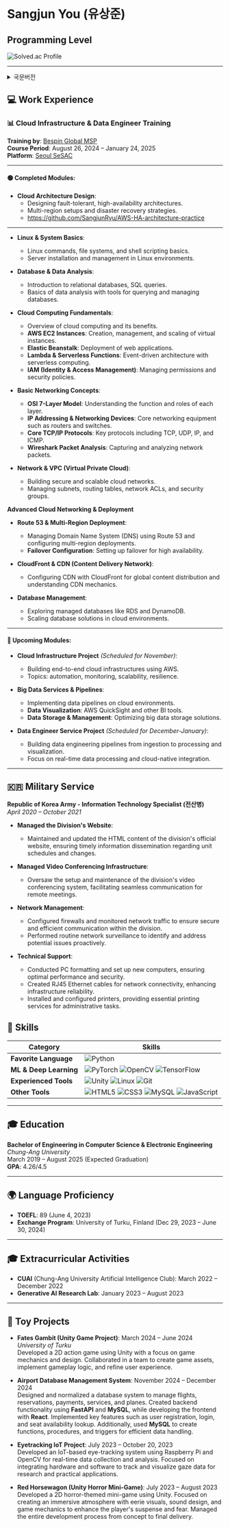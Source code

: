 # Sangjun You (유상준)

## Programming Level
![Solved.ac Profile](http://mazassumnida.wtf/api/v2/generate_badge?boj=ysjun5656)

---

<details>
  <summary>국문버전</summary>
  
## 💻 경력
### 📊 클라우드 인프라 및 데이터 엔지니어 교육
**교육기관**: [베스핀글로벌 MSP](https://www.bespinglobal.com/)  
**교육 기간**: 2024년 8월 26일 – 2025년 1월 24일 수료예정
**플랫폼**: [서울 새싹캠퍼스](https://sesac.seoul.kr/course/active/detail.do)

#### 🟢 Completed Modules:

- **Cloud Architecture Design**:  
  - 장애에 강하고 고가용성 아키텍처 설계.
  - 다중 리전 설정 및 재해 복구 전략.
  - https://github.com/SangjunRyu/AWS-HA-architecture-practice
  
---

- **Linux & System Basics**:  
    - 리눅스 명령어, 파일 시스템, 쉘 스크립트 기본.
    - 리눅스 환경에서 서버 설치 및 관리.
    - 데이터베이스 및 데이터 분석:

- **Database & Data Analysis**:  
  - 관계형 데이터베이스 소개, SQL 쿼리 작성.
  - 데이터베이스 쿼리 및 관리 도구를 활용한 데이터 분석 기본.

- **Cloud Computing Fundamentals**:  
  - 클라우드 컴퓨팅의 개요와 이점.
  - **AWS EC2 Instances**: 가상 인스턴스 생성, 관리 및 확장.
  - **Elastic Beanstalk**: 웹 애플리케이션 배포.
  - **Lambda & Serverless Functions**: 이벤트 기반 서버리스 컴퓨팅 아키텍처.
  - **IAM (Identity & Access Management)**: 권한 및 보안 정책 관리.

- **네트워크 기초 이론**:  
  - **OSI 7 계층 모델**: 각 계층의 기능과 역할.
  - **IP 주소와 네트워크 장비**: 라우터, 스위치 등 핵심 네트워크 장비.
  - **TCP/IP 핵심 프로토콜**: TCP, UDP, IP, ICMP 등 주요 프로토콜.
  - **Wireshark 패킷 분석**: 네트워크 패킷 캡처 및 분석 방법.

- **Network & VPC (Virtual Private Cloud)**:  
  - 안전하고 확장 가능한 클라우드 네트워크 구성.
  - 서브넷, 라우팅 테이블, 네트워크 ACL 및 보안 그룹 관리.

---

**Advanced Cloud Networking & Deployment**  
- **Route 53 & Multi-Region Deployment**:  
  - 도메인 네임 시스템(DNS) 관리 및 여러 리전 간 배포 설정.
  - **Failover 구성**: 고가용성을 위한 장애 조치(Failover) 설정.
  
- **CloudFront & CDN (Content Delivery Network)**:  
  - CloudFront를 통한 CDN 구성 및 글로벌 콘텐츠 배포 이해.

- **Database Management**:  
  - RDS 및 DynamoDB와 같은 관리형 데이터베이스 탐구.
  - 클라우드 환경에서 데이터베이스 솔루션 확장.

---

#### 🔵 Upcoming Modules:


- **Cloud Infrastructure Project** *(11월 진행예정)*:  
  - AWS를 사용하여 엔드투엔드 클라우드 인프라 구축.
  - Topics: automation, monitoring, scalability, resilience.

- **Big Data Services & Pipelines**:  
  - 클라우드 환경에서 데이터 파이프라인 구현.
  - **Data Visualization**: AWS QuickSight 및 기타 BI 도구.
  - **Data Storage & Management**: 빅데이터 저장 솔루션 최적화.

- **Data Engineer Service Project** *(12월 ~ 1월 예정)*:  
  - 데이터 수집에서 처리 및 시각화까지의 데이터 엔지니어링 파이프라인 구축.
  - 실시간 데이터 처리 및 클라우드 네이티브 통합에 중점.

---

## 🇰🇷 군복무

**대한민국 육군 - 5사단 전산병**  
*2020년 4월 – 2021년 10월*

- **사단 홈페이지 관리**:  
  - 사단 공식 웹사이트의 HTML 콘텐츠를 유지 관리하여 부대 일정 및 변동 사항을 최신 상태로 유지.

- **사단 화상회의망 관리**:  
  - 부대의 화상회의 시스템 설정 및 유지 관리, 원격 회의를 위한 원활한 통신 제공.

- **네트워크 관리**:  
  - 방화벽 설정 및 네트워크 트래픽 모니터링을 통해 안전하고 효율적인 통신 보장.
  - 정기적인 네트워크 감시를 통해 잠재적인 문제를 사전에 식별 및 해결.

- **기술 지원**:  
  - PC 포맷 및 새 컴퓨터 설정을 통해 최적의 성능과 보안 유지.
  - RJ45 이더넷 케이블 제작을 통한 네트워크 구축 및 장비 설치.
  - 프린터 설치 및 구성, 행정 업무 및 기타 AMP, 군용장비 관리.


## 💪 기술 스택

| **Category**          | **Skills**                                                                                                                                                                                                                  |
|-----------------------|----------------------------------------------------------------------------------------------------------------------------------------------------------------------------------------------------------------------------|
| **Favorite Language**  | ![Python](https://img.shields.io/badge/Python-3776AB.svg?&style=for-the-badge&logo=Python&logoColor=white)                                                                                                                 |
| **ML & Deep Learning** | ![PyTorch](https://img.shields.io/badge/PyTorch-EE4C2C?style=for-the-badge&logo=PyTorch&logoColor=white) ![OpenCV](https://img.shields.io/badge/opencv-5C3EE8?style=for-the-badge&logo=opencv&logoColor=black) ![TensorFlow](https://img.shields.io/badge/TensorFlow-FF6F00?style=for-the-badge&logo=TensorFlow&logoColor=white) |
| **Experienced Tools** | ![Unity](https://img.shields.io/badge/unity-FFFFFF?style=for-the-badge&logo=unity&logoColor=white) ![Linux](https://img.shields.io/badge/linux-FCC624?style=for-the-badge&logo=linux&logoColor=black) ![Git](https://img.shields.io/badge/git-F05032?style=for-the-badge&logo=git&logoColor=white)   |
| **Other Tools**        | ![HTML5](https://img.shields.io/badge/HTML5-E34F26.svg?&style=for-the-badge&logo=HTML5&logoColor=white) ![CSS3](https://img.shields.io/badge/CSS3-1572B6.svg?&style=for-the-badge&logo=CSS3&logoColor=white) ![MySQL](https://img.shields.io/badge/MySQL-4479A1.svg?&style=for-the-badge&logo=MySQL&logoColor=white) ![JavaScript](https://img.shields.io/badge/JavaScript-F7DF1E.svg?&style=for-the-badge&logo=JavaScript&logoColor=white) |

---


## 🎓 학력

**컴퓨터 공학 & 전자전기공학 복수전공**  
*중앙대학교(서울)*  
2019년 3월 – 2025년 8월 (졸업예정)  
**GPA**: 4.26/4.5

## 🌍 언어 능력

- **TOEFL**: 89 (2023년 6월 4일 취득)
- **교환학생 프로그램**: University of Turku, Finland (2023년 12월 29일 – 2024년 6월 30일)

---

## 🎓 대외 활동

- **CUAI** (중앙대학교 인공지능 학회): 2022년 3월 – 2022년 12월
- **생성적 인공지능 연구실(중앙대학교 이민혁교수)**: 2023년 1월 – 2023년 8월

---

## 🚂 Toy Projects

- **Fates Gambit, a greedy haste (Unity 게임 프로젝트)**: 2024년 3월 – 2024년 6월  
  *University of Turku*  
  Unity를 사용하여 2D 액션 게임 개발. 게임 메커니즘 및 디자인에 중점을 두었으며, 팀과 협력하여 게임 에셋 생성, 게임플레이 로직 구현, 사용자 경험 개선 작업을 수행.


- **DB 수업 프로젝트, 공항 DB 구축 및 웹브라우저 동작** 2024년 11월 ~ 2024년 12월
- flight, reservation, payment, service, plane 데이터로 나누어 DB 설계 및 정규화 진행. MySQL 사용하여 함수, 프로시저, 트리거 생성.
- React로 front, fastapi와 mysql db로 백엔드를 구축하여 회원가입, 로그인, 좌석조회기능을 구현하였음. 


- **Eyetracking IoT Project**: 2023년 7월 – 2023년 10월 20일 
  Raspberry Pi와 OpenCV를 사용하여 실시간 데이터 수집 및 분석을 위한 IoT 기반의 눈동자 추적 시스템 개발. 하드웨어 및 소프트웨어를 통합하여 시선 데이터의 추적 및 시각화 작업에 집중.

- **Red Horsewagon (Unity 공포 미니 게임)**: 2023년 7월 – 2023년 8월  
  Unity를 사용하여 2D 공포 테마의 미니 게임 개발. 몰입감을 높이기 위해 무서운 시각적 요소, 음향 디자인 및 게임 메커니즘을 활용하여 플레이어의 긴장감과 공포를 극대화. 게임 개발 전 과정을 관리하여 최종 결과물 완성.

</details>



## 💻 Work Experience

### 📊 Cloud Infrastructure & Data Engineer Training

**Training by**: [Bespin Global MSP](https://www.bespinglobal.com/)  
**Course Period**: August 26, 2024 – January 24, 2025  
**Platform**: [Seoul SeSAC](https://sesac.seoul.kr/course/active/detail.do)

---

#### 🟢 Completed Modules:

- **Cloud Architecture Design**:  
  - Designing fault-tolerant, high-availability architectures.
  - Multi-region setups and disaster recovery strategies.
  - https://github.com/SangjunRyu/AWS-HA-architecture-practice
 
---

- **Linux & System Basics**:  
  - Linux commands, file systems, and shell scripting basics.
  - Server installation and management in Linux environments.

- **Database & Data Analysis**:  
  - Introduction to relational databases, SQL queries.
  - Basics of data analysis with tools for querying and managing databases.

- **Cloud Computing Fundamentals**:  
  - Overview of cloud computing and its benefits.
  - **AWS EC2 Instances**: Creation, management, and scaling of virtual instances.
  - **Elastic Beanstalk**: Deployment of web applications.
  - **Lambda & Serverless Functions**: Event-driven architecture with serverless computing.
  - **IAM (Identity & Access Management)**: Managing permissions and security policies.

- **Basic Networking Concepts**:  
  - **OSI 7-Layer Model**: Understanding the function and roles of each layer.
  - **IP Addressing & Networking Devices**: Core networking equipment such as routers and switches.
  - **Core TCP/IP Protocols**: Key protocols including TCP, UDP, IP, and ICMP.
  - **Wireshark Packet Analysis**: Capturing and analyzing network packets.

- **Network & VPC (Virtual Private Cloud)**:  
  - Building secure and scalable cloud networks.
  - Managing subnets, routing tables, network ACLs, and security groups.

**Advanced Cloud Networking & Deployment**  
- **Route 53 & Multi-Region Deployment**:  
  - Managing Domain Name System (DNS) using Route 53 and configuring multi-region deployments.
  - **Failover Configuration**: Setting up failover for high availability.

- **CloudFront & CDN (Content Delivery Network)**:  
  - Configuring CDN with CloudFront for global content distribution and understanding CDN mechanics.

- **Database Management**:  
  - Exploring managed databases like RDS and DynamoDB.
  - Scaling database solutions in cloud environments.

---

#### 🔵 Upcoming Modules:


- **Cloud Infrastructure Project** *(Scheduled for November)*:  
  - Building end-to-end cloud infrastructures using AWS.
  - Topics: automation, monitoring, scalability, resilience.

- **Big Data Services & Pipelines**:  
  - Implementing data pipelines on cloud environments.
  - **Data Visualization**: AWS QuickSight and other BI tools.
  - **Data Storage & Management**: Optimizing big data storage solutions.

- **Data Engineer Service Project** *(Scheduled for December-January)*:  
  - Building data engineering pipelines from ingestion to processing and visualization.
  - Focus on real-time data processing and cloud-native integration.

---


## 🇰🇷 Military Service

**Republic of Korea Army - Information Technology Specialist (전산병)**  
*April 2020 – October 2021*

- **Managed the Division's Website**:  
  - Maintained and updated the HTML content of the division's official website, ensuring timely information dissemination regarding unit schedules and changes.

- **Managed Video Conferencing Infrastructure**:  
  - Oversaw the setup and maintenance of the division's video conferencing system, facilitating seamless communication for remote meetings.

- **Network Management**:  
  - Configured firewalls and monitored network traffic to ensure secure and efficient communication within the division.
  - Performed routine network surveillance to identify and address potential issues proactively.

- **Technical Support**:  
  - Conducted PC formatting and set up new computers, ensuring optimal performance and security.
  - Created RJ45 Ethernet cables for network connectivity, enhancing infrastructure reliability.
  - Installed and configured printers, providing essential printing services for administrative tasks.



## 💪 Skills

| **Category**          | **Skills**                                                                                                                                                                                                                  |
|-----------------------|----------------------------------------------------------------------------------------------------------------------------------------------------------------------------------------------------------------------------|
| **Favorite Language**  | ![Python](https://img.shields.io/badge/Python-3776AB.svg?&style=for-the-badge&logo=Python&logoColor=white)                                                                                                                 |
| **ML & Deep Learning** | ![PyTorch](https://img.shields.io/badge/PyTorch-EE4C2C?style=for-the-badge&logo=PyTorch&logoColor=white) ![OpenCV](https://img.shields.io/badge/opencv-5C3EE8?style=for-the-badge&logo=opencv&logoColor=black) ![TensorFlow](https://img.shields.io/badge/TensorFlow-FF6F00?style=for-the-badge&logo=TensorFlow&logoColor=white) |
| **Experienced Tools** | ![Unity](https://img.shields.io/badge/unity-FFFFFF?style=for-the-badge&logo=unity&logoColor=white) ![Linux](https://img.shields.io/badge/linux-FCC624?style=for-the-badge&logo=linux&logoColor=black) ![Git](https://img.shields.io/badge/git-F05032?style=for-the-badge&logo=git&logoColor=white)   |
| **Other Tools**        | ![HTML5](https://img.shields.io/badge/HTML5-E34F26.svg?&style=for-the-badge&logo=HTML5&logoColor=white) ![CSS3](https://img.shields.io/badge/CSS3-1572B6.svg?&style=for-the-badge&logo=CSS3&logoColor=white) ![MySQL](https://img.shields.io/badge/MySQL-4479A1.svg?&style=for-the-badge&logo=MySQL&logoColor=white) ![JavaScript](https://img.shields.io/badge/JavaScript-F7DF1E.svg?&style=for-the-badge&logo=JavaScript&logoColor=white) |

---

## 🎓 Education

**Bachelor of Engineering in Computer Science & Electronic Engineering**  
*Chung-Ang University*  
March 2019 – August 2025 (Expected Graduation)  
**GPA**: 4.26/4.5

---

## 🌍 Language Proficiency

- **TOEFL**: 89 (June 4, 2023)
- **Exchange Program**: University of Turku, Finland (Dec 29, 2023 – June 30, 2024)

---

## 🎓 Extracurricular Activities

- **CUAI** (Chung-Ang University Artificial Intelligence Club): March 2022 – December 2022
- **Generative AI Research Lab**: January 2023 – August 2023

---

## 🚂 Toy Projects

- **Fates Gambit (Unity Game Project)**: March 2024 – June 2024  
  *University of Turku*  
  Developed a 2D action game using Unity with a focus on game mechanics and design. Collaborated in a team to create game assets, implement gameplay logic, and refine user experience.

- **Airport Database Management System**: November 2024 – December 2024  
  Designed and normalized a database system to manage flights, reservations, payments, services, and planes. Created backend functionality using **FastAPI** and **MySQL**, while developing the frontend with **React**. Implemented key features such as user registration, login, and seat availability lookup. Additionally, used **MySQL** to create functions, procedures, and triggers for efficient data handling.


- **Eyetracking IoT Project**: July 2023 – October 20, 2023  
  Developed an IoT-based eye-tracking system using Raspberry Pi and OpenCV for real-time data collection and analysis. Focused on integrating hardware and software to track and visualize gaze data for research and practical applications.


- **Red Horsewagon (Unity Horror Mini-Game)**: July 2023 – August 2023  
  Developed a 2D horror-themed mini-game using Unity. Focused on creating an immersive atmosphere with eerie visuals, sound design, and game mechanics to enhance the player's suspense and fear. Managed the entire development process from concept to final delivery.



